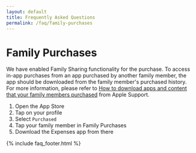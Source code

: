 ```yaml
---
layout: default
title: Frequently Asked Questions
permalink: /faq/family-purchases
---
```


# Family Purchases

We have enabled Family Sharing functionality for the purchase. To access in-app purchases from an app purchased by another family member, the app should be downloaded from the family member's purchased history. For more information, please refer to [How to download apps and content that your family members purchased](https://support.apple.com/en-us/HT201085) from Apple Support.

1. Open the App Store
2. Tap on your profile
3. Select `Purchased`
4. Tap your family member in Family Purchases
5. Download the Expenses app from there

{% include faq_footer.html %}
